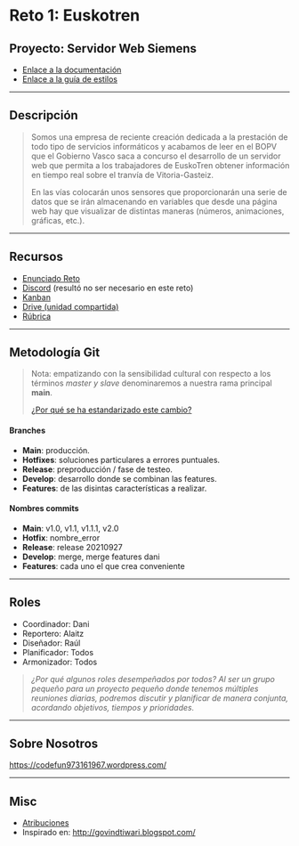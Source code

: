 # Reto 1: Euskotren

## Proyecto: Servidor Web Siemens

- [Enlace a la documentación](./documentacion/documentacion.pdf)
- [Enlace a la guía de estilos](./documentacion/guia-de-estilos.pdf)

-----------------------------------------------------------------------

## Descripción

> Somos una empresa de reciente creación dedicada a la prestación de todo tipo de servicios informáticos y acabamos de leer en el BOPV que el Gobierno Vasco saca a concurso el desarrollo de un servidor web que permita a los trabajadores de EuskoTren obtener información en tiempo real sobre el tranvía de Vitoria-Gasteiz.  
>
> En las vías colocarán unos sensores que proporcionarán una serie de datos que se irán almacenando en variables que desde una página web hay que visualizar de distintas maneras (números, animaciones, gráficas, etc.).  


-----------------------------------------------------------------------

## Recursos

- [Enunciado Reto](https://ikas.egibide.org/moodle/pluginfile.php/111928/mod_resource/content/12/RETO1_ALUMNO-AV1.pdf)
- [Discord](#wip) (resultó no ser necesario en este reto)
- [Kanban](https://egibidedawgrupo3reto1.kanbantool.com/b/764751-reto1)
- [Drive (unidad compartida)](https://drive.google.com/drive/u/1/folders/0AIKzzKTSVREIUk9PVA)
- [Rúbrica](https://tknika.setskills.org/ebaluazioa/faces/pages/consultaMediciones/consultaMedicionAlumno.xhtml)


-----------------------------------------------------------------------

## Metodología Git

> Nota: empatizando con la sensibilidad cultural con respecto a los términos *master y slave* denominaremos a nuestra rama principal **main**.
>
> [¿Por qué se ha estandarizado este cambio?](https://www.genbeta.com/actualidad/github-comenzara-a-utilizar-main-principal-vez-maestro-semana-que-viene)

#### Branches

- **Main**: producción.
- **Hotfixes**: soluciones particulares a errores puntuales.
- **Release**: preproducción / fase de testeo.
- **Develop**: desarrollo donde se combinan las features.
- **Features**: de las disintas características a realizar.


#### Nombres commits

- **Main**: v1.0, v1.1, v1.1.1, v2.0
- **Hotfix**: nombre_error
- **Release**: release 20210927
- **Develop**: merge, merge features dani
- **Features**: cada uno el que crea conveniente

-----------------------------------------------------------------------

## Roles

- Coordinador: Dani
- Reportero: Alaitz
- Diseñador: Raúl
- Planificador: Todos
- Armonizador: Todos

> *¿Por qué algunos roles desempeñados por todos? Al ser un grupo pequeño para un proyecto pequeño donde tenemos múltiples reuniones diarias, podremos discutir y planificar de manera conjunta, acordando objetivos, tiempos y prioridades.*

--------------------------------------------------------------------

## Sobre Nosotros

https://codefun973161967.wordpress.com/

--------------------------------------------------------------------

## Misc

- [Atribuciones](./documentacion/atribuciones.md)
- Inspirado en: http://govindtiwari.blogspot.com/
